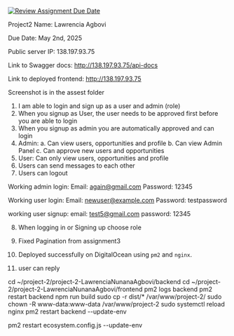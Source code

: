 [![Review Assignment Due Date](https://classroom.github.com/assets/deadline-readme-button-22041afd0340ce965d47ae6ef1cefeee28c7c493a6346c4f15d667ab976d596c.svg)](https://classroom.github.com/a/I3LuwWFf)



Project2
Name: Lawrencia Agbovi

Due Date: May 2nd, 2025

Public server IP: 138.197.93.75

Link to Swagger docs: http://138.197.93.75/api-docs

Link to deployed frontend: http://138.197.93.75


Screenshot is in the assest folder



1. I am able to login and sign up as a user and admin (role)
2. When you signup as User, the user needs to be approved first before you are able to login
3. When you signup as admin you are automatically approved and can login
4. Admin: a. Can view users, opportunities and profile 
b. Can view Admin Panel
c. Can approve new users and opportunities
5. User: Can only view users, opportunities and profile
6. Users can send messages to each other
7. Users can logout


Working admin login: Email: again@gmail.com
Password: 12345

Working user login: Email: newuser@example.com
Password: testpassword

working user signup: email: test5@gmail.com
password: 12345

8. When logging in or Signing up choose role
9. Fixed Pagination from assignment3
10. Deployed successfully on DigitalOcean using `pm2` and `nginx`.

11. user can reply

cd ~/project-2/project-2-LawrenciaNunanaAgbovi/backend
cd ~/project-2/project-2-LawrenciaNunanaAgbovi/frontend
pm2 logs backend
pm2 restart backend
npm run build
sudo cp -r dist/* /var/www/project-2/
sudo chown -R www-data:www-data /var/www/project-2
sudo systemctl reload nginx
pm2 restart backend --update-env

pm2 restart ecosystem.config.js --update-env
